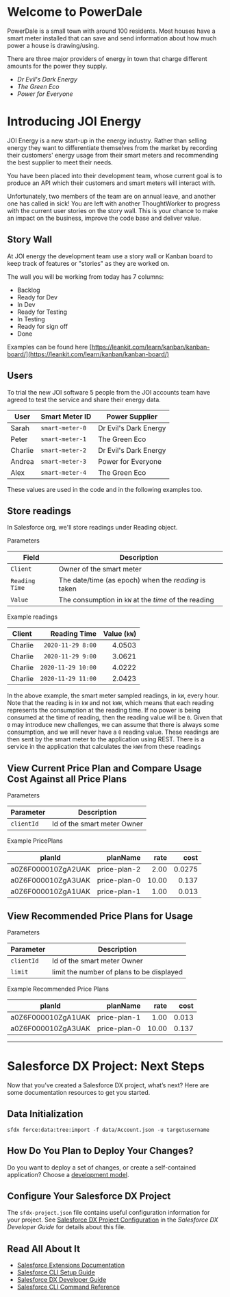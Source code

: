 # Welcome to PowerDale

PowerDale is a small town with around 100 residents. Most houses have a smart meter installed that can save and send
information about how much power a house is drawing/using.

There are three major providers of energy in town that charge different amounts for the power they supply.

- _Dr Evil's Dark Energy_
- _The Green Eco_
- _Power for Everyone_

# Introducing JOI Energy

JOI Energy is a new start-up in the energy industry. Rather than selling energy they want to differentiate themselves
from the market by recording their customers' energy usage from their smart meters and recommending the best supplier to
meet their needs.

You have been placed into their development team, whose current goal is to produce an API which their customers and
smart meters will interact with.

Unfortunately, two members of the team are on annual leave, and another one has called in sick! You are left with
another ThoughtWorker to progress with the current user stories on the story wall. This is your chance to make an impact
on the business, improve the code base and deliver value.

## Story Wall

At JOI energy the development team use a story wall or Kanban board to keep track of features or "stories" as they are
worked on.

The wall you will be working from today has 7 columns:

- Backlog
- Ready for Dev
- In Dev
- Ready for Testing
- In Testing
- Ready for sign off
- Done

Examples can be found
here [https://leankit.com/learn/kanban/kanban-board/](https://leankit.com/learn/kanban/kanban-board/)

## Users

To trial the new JOI software 5 people from the JOI accounts team have agreed to test the service and share their energy
data.

| User    | Smart Meter ID  | Power Supplier        |
| ------- | --------------- | --------------------- |
| Sarah   | `smart-meter-0` | Dr Evil's Dark Energy |
| Peter   | `smart-meter-1` | The Green Eco         |
| Charlie | `smart-meter-2` | Dr Evil's Dark Energy |
| Andrea  | `smart-meter-3` | Power for Everyone    |
| Alex    | `smart-meter-4` | The Green Eco         |

These values are used in the code and in the following examples too.

## Store readings

In Salesforce org, we'll store readings under Reading object.

Parameters

| Field          | Description                                          |
| -------------- | ---------------------------------------------------- |
| `Client`       | Owner of the smart meter                             |
| `Reading Time` | The date/time (as epoch) when the _reading_ is taken |
| `Value`        | The consumption in `kW` at the _time_ of the reading |


Example readings

| Client         |  Reading Time        |  Value (`kW`)  |
| -------------- |  --------------:     | -------------: |
| Charlie        |  `2020-11-29 8:00`   |  4.0503        |
| Charlie        |  `2020-11-29 9:00`   |  3.0621        |
| Charlie        |  `2020-11-29 10:00`  |  4.0222        |
| Charlie        |  `2020-11-29 11:00`  |  2.0423        |


In the above example, the smart meter sampled readings, in `kW`, every hour. Note that the reading is in `kW` and
not `kWH`, which means that each reading represents the consumption at the reading time. If no power is being consumed
at the time of reading, then the reading value will be `0`. Given that `0` may introduce new challenges, we can assume
that there is always some consumption, and we will never have a `0` reading value. These readings are then sent by the
smart meter to the application using REST. There is a service in the application that calculates the `kWH` from these
readings


## View Current Price Plan and Compare Usage Cost Against all Price Plans

Parameters

| Parameter      | Description                                          |
| -------------- | ---------------------------------------------------- |
| `clientId `    | Id of the smart meter Owner                          |



Example PricePlans

| planId             | planName        |  rate         |  cost      |
| -----------------  | --------------: | -----------:  |  ------:   | 
| a0Z6F000010ZgA2UAK | price-plan-2    |  2.00         |  0.0275    |
| a0Z6F000010ZgA3UAK | price-plan-0    |  10.00        |  0.137     |
| a0Z6F000010ZgA1UAK | price-plan-1    |  1.00         |  0.013     |


## View Recommended Price Plans for Usage


Parameters

| Parameter      | Description                                          |
| -------------- | ---------------------------------------------------- |
| `clientId`     | Id of the smart meter Owner                          |
| `limit`        | limit the number of plans to be displayed            |


Example Recommended Price Plans

| planId             | planName        |  rate         |  cost      |
| -----------------  | --------------: | -----------:  |  ------:   | 
| a0Z6F000010ZgA1UAK | price-plan-1    |  1.00         |  0.013     |
| a0Z6F000010ZgA3UAK | price-plan-0    |  10.00        |  0.137     |





********************************************

# Salesforce DX Project: Next Steps

Now that you’ve created a Salesforce DX project, what’s next? Here are some documentation resources to get you started.

## Data Initialization
  ```
  sfdx force:data:tree:import -f data/Account.json -u targetusername
  ```

## How Do You Plan to Deploy Your Changes?

Do you want to deploy a set of changes, or create a self-contained application? Choose a [development model](https://developer.salesforce.com/tools/vscode/en/user-guide/development-models).

## Configure Your Salesforce DX Project

The `sfdx-project.json` file contains useful configuration information for your project. See [Salesforce DX Project Configuration](https://developer.salesforce.com/docs/atlas.en-us.sfdx_dev.meta/sfdx_dev/sfdx_dev_ws_config.htm) in the _Salesforce DX Developer Guide_ for details about this file.

## Read All About It

- [Salesforce Extensions Documentation](https://developer.salesforce.com/tools/vscode/)
- [Salesforce CLI Setup Guide](https://developer.salesforce.com/docs/atlas.en-us.sfdx_setup.meta/sfdx_setup/sfdx_setup_intro.htm)
- [Salesforce DX Developer Guide](https://developer.salesforce.com/docs/atlas.en-us.sfdx_dev.meta/sfdx_dev/sfdx_dev_intro.htm)
- [Salesforce CLI Command Reference](https://developer.salesforce.com/docs/atlas.en-us.sfdx_cli_reference.meta/sfdx_cli_reference/cli_reference.htm)
